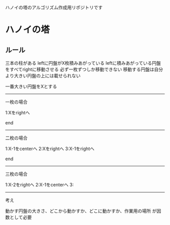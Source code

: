 ハノイの塔のアルゴリズム作成用リポジトリです

# ハノイの塔

## ルール

三本の柱がある
leftに円盤がX枚積みあがっている
leftに積みあがっている円盤をすべてrightに移動させる
必ず一枚ずつしか移動できない
移動する円盤は自分より大きい円盤の上には載せられない

一番大きい円盤をXとする

---

一枚の場合

1:Xをrightへ

end

---

二枚の場合

1:X-1をcenterへ
2:Xをrightへ
3:X-1をrightへ

end

---

三枚の場合

1:X-2をrightへ
2:X-1をcenterへ
3:


---

考え

動かす円盤の大きさ、どこから動かすか、どこに動かすか、作業用の場所
が因数として必要

